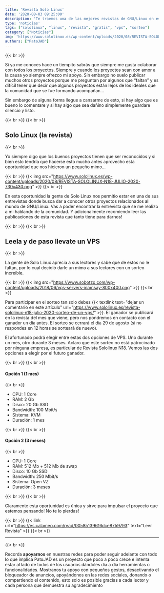```yaml
---
title: 'Revista Solo Linux'
date: '2020-08-03 09:25:00'
description: 'Te traemos una de las mejores revistas de GNU/Linux en español en la cual tenemos el honor de ocupar un pequeño espacio'
type: 'noticias'
tags: ["sololinux", "linux", "revista", "gratis", "vps", "sorteo"]
category: ["Noticias"]
img: 'https://www.sololinux.es/wp-content/uploads/2020/08/REVISTA-SOLOLINUX-N18-JULIO-2020-730x430.png'
authors: ["PatoJAD"]
---
```


{{< br >}}

Si ya me conoces hace un tiempito sabrás que siempre me gusta colaborar con todos los proyectos. Siempre y cuando los proyectos sean con amor a la causa yo siempre ofrezco mi apoyo. Sin embargo no suelo publicar muchos otros proyectos porque me preguntan por algunos que “faltan” y es difícil tener que decir que algunos proyectos están lejos de los ideales que la comunidad que se fue formando acompañan…

Sin embargo de alguna forma llegue a cansarme de esto, si hay algo que es bueno lo comentare y si hay algo que sea dañino simplemente guardare silencio y listo.

{{< br >}}
{{< br >}}

## Solo Linux (la revista)

{{< br >}}

Yo siempre digo que los buenos proyectos tienen que ser reconocidos y si bien esto tendría que hacerse esto mucho antes aprovecho esta oportunidad que nos hicieron un pequeño mimo…

{{< br >}}
{{< img src="https://www.sololinux.es/wp-content/uploads/2020/08/REVISTA-SOLOLINUX-N18-JULIO-2020-730x430.png" >}}
{{< br >}}

En esta oportunidad la gente de Solo Linux nos permitio estar en una de sus entrevistas donde busca dar a conocer otros proyectos relacionados al mundo de GNU/Linux. Vas a poder encontrar la entrevista que se me realizo a mi hablando de la comunidad. Y adicionalmente recomiendo leer las publicaciones de esta revista que tanto tiene para darnos!

{{< br >}}
{{< br >}}

## Leela y de paso llevate un VPS

{{< br >}}

La gente de Solo Linux aprecia a sus lectores y sabe que de estos no le faltan, por lo cual decidió darle un mimo a sus lectores con un sorteo increíble.

{{< br >}}
{{< img src="https://www.sobotzo.com/wp-content/uploads/2018/06/vps-servers-inamsay-800x400.png" >}}
{{< br >}}

Para participar en el sorteo tan solo debes {{< textlink text="dejar un comentario en este artículo" url="https://www.sololinux.es/revista-sololinux-n18-julio-2020-sorteo-de-un-vps/" >}}. El ganador se publicará en la revista del mes que viene, pero nos pondremos en contacto con el ganador un día antes. El sorteo se cerrará el día 29 de agosto (si no respondes en 12 horas se sorteará de nuevo).

El afortunado podrá elegir entre estas dos opciones de VPS. Uno durante un mes, otro durante 3 meses. Aclaro que este sorteo no está patrocinado por ninguna empresa, es particular de Revista Sololinux N18. Vemos las dos opciones a elegir por el futuro ganador.

{{< br >}}
{{< br >}}

#### Opción 1 (1 mes)

{{< br >}}

* CPU: 1 Core
* RAM: 2 Gb
* Disco: 20 Gb SSD
* Bandwidth: 100 Mbit/s
* Sistema: KVM
* Duración: 1 mes

{{< br >}}
{{< br >}}

#### Opción 2 (3 meses)

{{< br >}}

* CPU: 1 Core
* RAM: 512 Mb + 512 Mb de swap
* Disco: 10 Gb SSD
* Bandwidth: 250 Mbit/s
* Sistema: Open VZ
* Duración: 3 meses

{{< br >}}
{{< br >}}

Claramente esta oportunidad es única y sirve para impulsar el proyecto que estemos pensando! No te lo pierdas!

{{< br >}}
{{< link url="https://es.calameo.com/read/00585139616dce8759793" text="Leer Revista" >}}
{{< br >}}

---

{{< br >}}

Recorda **apoyarnos** en nuestras redes para poder seguir adelante con todo lo que implica PatoJAD es un proyecto que poco a poco crece e intenta estar al lado de todos de los usuarios dándoles dia a dia herramientas o funcionalidades. Mostranos tu apoyo con pequeños gestos, desactivando el bloqueador de anuncios, apoyándonos en las redes sociales, donando o compartiendo el contenido, esto solo es posible gracias a cada lector y cada persona que demuestra su agradecimiento
